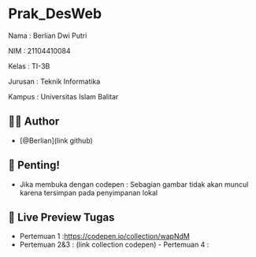 # Prak_DesWeb

Nama    : Berlian Dwi Putri

NIM     : 21104410084

Kelas   : TI-3B

Jurusan : Teknik Informatika

Kampus  : Universitas Islam Balitar


## 🧕🏻 Author

- [@Berlian](link github)


## 🚨 Penting!
- Jika membuka dengan codepen : Sebagian gambar tidak akan muncul karena tersimpan pada penyimpanan lokal


## 🔗 Live Preview Tugas

- Pertemuan 1 :https://codepen.io/collection/wapNdM
- Pertemuan 2&3 : (link collection codepen)
- Pertemuan 4 :
